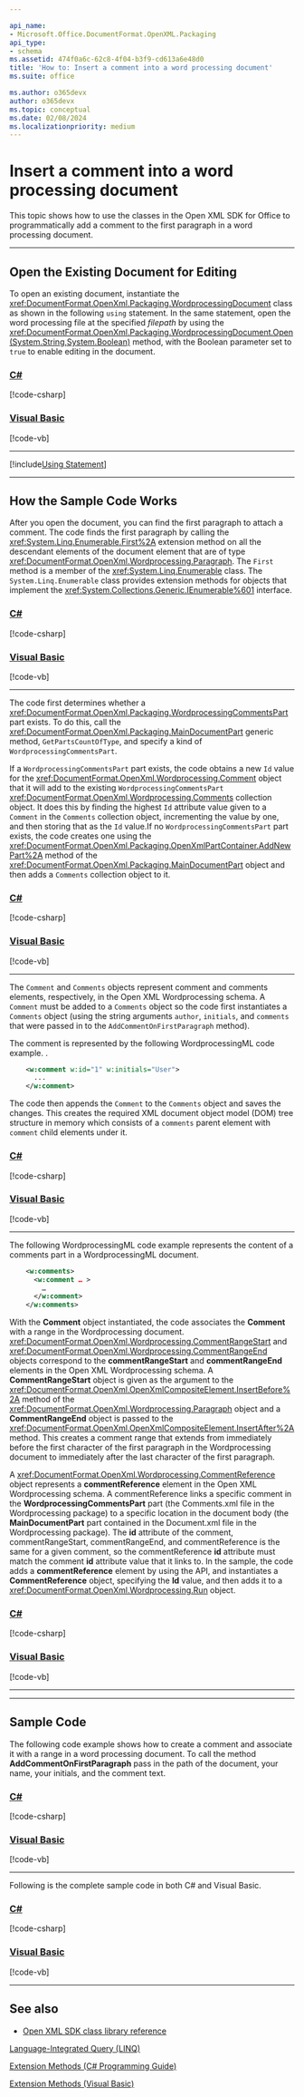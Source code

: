```yaml
---

api_name:
- Microsoft.Office.DocumentFormat.OpenXML.Packaging
api_type:
- schema
ms.assetid: 474f0a6c-62c8-4f04-b3f9-cd613a6e48d0
title: 'How to: Insert a comment into a word processing document'
ms.suite: office

ms.author: o365devx
author: o365devx
ms.topic: conceptual
ms.date: 02/08/2024
ms.localizationpriority: medium
---
```

# Insert a comment into a word processing document

This topic shows how to use the classes in the Open XML SDK for
Office to programmatically add a comment to the first paragraph in a
word processing document.



--------------------------------------------------------------------------------
## Open the Existing Document for Editing
To open an existing document, instantiate the <xref:DocumentFormat.OpenXml.Packaging.WordprocessingDocument> class as shown in
the following `using` statement. In the same
statement, open the word processing file at the specified *filepath* by
using the <xref:DocumentFormat.OpenXml.Packaging.WordprocessingDocument.Open(System.String,System.Boolean)>
method, with the Boolean parameter set to `true` to enable
editing in the document.

### [C#](#tab/cs-0)
[!code-csharp[](../../samples/word/insert_a_comment/cs/Program.cs#snippet1)]
### [Visual Basic](#tab/vb-0)
[!code-vb[](../../samples/word/insert_a_comment/vb/Program.vb#snippet1)]
***

[!include[Using Statement](../includes/word/using-statement.md)]


--------------------------------------------------------------------------------
## How the Sample Code Works

After you open the document, you can find the first paragraph to attach
a comment. The code finds the first paragraph by calling the <xref:System.Linq.Enumerable.First%2A>
extension method on all the descendant elements of the document element
that are of type <xref:DocumentFormat.OpenXml.Wordprocessing.Paragraph>. The `First` method is a member
of the <xref:System.Linq.Enumerable> class. The `System.Linq.Enumerable` class
provides extension methods for objects that implement the <xref:System.Collections.Generic.IEnumerable%601> interface.

### [C#](#tab/cs-1)
[!code-csharp[](../../samples/word/insert_a_comment/cs/Program.cs#snippet2)]
### [Visual Basic](#tab/vb-1)
[!code-vb[](../../samples/word/insert_a_comment/vb/Program.vb#snippet2)]
***


The code first determines whether a <xref:DocumentFormat.OpenXml.Packaging.WordprocessingCommentsPart>
part exists. To do this, call the <xref:DocumentFormat.OpenXml.Packaging.MainDocumentPart> generic method,
`GetPartsCountOfType`, and specify a kind of `WordprocessingCommentsPart`.

If a `WordprocessingCommentsPart` part exists, the code obtains a new `Id` value for
the <xref:DocumentFormat.OpenXml.Wordprocessing.Comment> object that it will add to the
existing `WordprocessingCommentsPart` <xref:DocumentFormat.OpenXml.Wordprocessing.Comments>
collection object. It does this by finding the highest `Id` attribute value
given to a `Comment` in the `Comments` collection object, incrementing the
value by one, and then storing that as the `Id` value.If no `WordprocessingCommentsPart` part exists, the code
creates one using the <xref:DocumentFormat.OpenXml.Packaging.OpenXmlPartContainer.AddNewPart%2A>
method of the <xref:DocumentFormat.OpenXml.Packaging.MainDocumentPart> object and then adds a
`Comments` collection object to it.

### [C#](#tab/cs-2)
[!code-csharp[](../../samples/word/insert_a_comment/cs/Program.cs#snippet3)]
### [Visual Basic](#tab/vb-2)
[!code-vb[](../../samples/word/insert_a_comment/vb/Program.vb#snippet3)]
***


The `Comment` and `Comments` objects represent comment and comments
elements, respectively, in the Open XML Wordprocessing schema. A `Comment`
must be added to a `Comments` object so the code first instantiates a
`Comments` object (using the string arguments `author`, `initials`,
and `comments` that were passed in to the `AddCommentOnFirstParagraph` method).

The comment is represented by the following WordprocessingML code
example. .

```xml
    <w:comment w:id="1" w:initials="User">
      ...
    </w:comment>
```

The code then appends the `Comment` to the `Comments` object and saves the changes. This
creates the required XML document object model (DOM) tree structure in
memory which consists of a `comments` parent element with `comment` child elements under
it.

### [C#](#tab/cs-3)
[!code-csharp[](../../samples/word/insert_a_comment/cs/Program.cs#snippet4)]
### [Visual Basic](#tab/vb-3)
[!code-vb[](../../samples/word/insert_a_comment/vb/Program.vb#snippet4)]
***


The following WordprocessingML code example represents the content of a
comments part in a WordprocessingML document.

```xml
    <w:comments>
      <w:comment … >
        …
      </w:comment>
    </w:comments>
```

With the **Comment** object instantiated, the code associates the **Comment** with a range in
the Wordprocessing document. <xref:DocumentFormat.OpenXml.Wordprocessing.CommentRangeStart> and
<xref:DocumentFormat.OpenXml.Wordprocessing.CommentRangeEnd> objects correspond to the
**commentRangeStart** and **commentRangeEnd** elements in the Open XML Wordprocessing schema.
A **CommentRangeStart** object is given as the argument to the <xref:DocumentFormat.OpenXml.OpenXmlCompositeElement.InsertBefore%2A>
method of the <xref:DocumentFormat.OpenXml.Wordprocessing.Paragraph> object and a **CommentRangeEnd**
object is passed to the <xref:DocumentFormat.OpenXml.OpenXmlCompositeElement.InsertAfter%2A> method.
This creates a comment range that extends from immediately before the first character of the first paragraph
in the Wordprocessing document to immediately after the last character of the first paragraph.

A <xref:DocumentFormat.OpenXml.Wordprocessing.CommentReference> object represents a
**commentReference** element in the Open XML Wordprocessing schema. A
commentReference links a specific comment in the **WordprocessingCommentsPart** part (the Comments.xml
file in the Wordprocessing package) to a specific location in the
document body (the **MainDocumentPart** part
contained in the Document.xml file in the Wordprocessing package). The
**id** attribute of the comment,
commentRangeStart, commentRangeEnd, and commentReference is the same for
a given comment, so the commentReference **id**
attribute must match the comment **id** attribute
value that it links to. In the sample, the code adds a **commentReference** element by using the API, and
instantiates a **CommentReference** object,
specifying the **Id** value, and then adds it to a <xref:DocumentFormat.OpenXml.Wordprocessing.Run> object.

### [C#](#tab/cs-4)
[!code-csharp[](../../samples/word/insert_a_comment/cs/Program.cs#snippet5)]
### [Visual Basic](#tab/vb-4)
[!code-vb[](../../samples/word/insert_a_comment/vb/Program.vb#snippet5)]
***


--------------------------------------------------------------------------------
## Sample Code
The following code example shows how to create a comment and associate
it with a range in a word processing document. To call the method **AddCommentOnFirstParagraph** pass in the path of
the document, your name, your initials, and the comment text.

### [C#](#tab/cs-5)
[!code-csharp[](../../samples/word/insert_a_comment/cs/Program.cs#snippet6)]
### [Visual Basic](#tab/vb-5)
[!code-vb[](../../samples/word/insert_a_comment/vb/Program.vb#snippet6)]
***


Following is the complete sample code in both C\# and Visual Basic.

### [C#](#tab/cs)
[!code-csharp[](../../samples/word/insert_a_comment/cs/Program.cs#snippet)]

### [Visual Basic](#tab/vb)
[!code-vb[](../../samples/word/insert_a_comment/vb/Program.vb#snippet)]

--------------------------------------------------------------------------------
## See also


- [Open XML SDK class library reference](/office/open-xml/open-xml-sdk)

[Language-Integrated Query (LINQ)](/previous-versions/bb397926(v=vs.140))

[Extension Methods (C\# Programming Guide)](/dotnet/csharp/programming-guide/classes-and-structs/extension-methods)

[Extension Methods (Visual Basic)](/dotnet/visual-basic/programming-guide/language-features/procedures/extension-methods)
